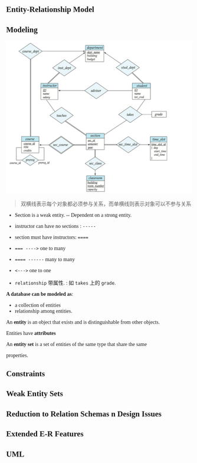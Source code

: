 <font face = "Times New Roman">

## Entity-Relationship Model

## Modeling

![1](1.png)

> 双横线表示每个对象都必须参与关系，而单横线则表示对象可以不参与关系

* Section is a weak entity. -- Dependent on a strong entity.
* instructor can have no sections : `-----`
* section must have instructors: `====`
* `=== ---->` one to many
* `==== ------` many to many
* `<--->` one to one

* `relationship` 带属性. :  如 `takes` 上的 `grade`.

**A database can be modeled as**: 

* a collection of entities
* relationship among entities.

An **entity** is an object that exists and is distinguishable from other objects.

Entities have **attributes**

An **entity set** is a set of entities of the same type that share the same

properties.



## Constraints
## Weak Entity Sets

## Reduction to Relation Schemas n Design Issues
## Extended E-R Features
## UML

</font>

